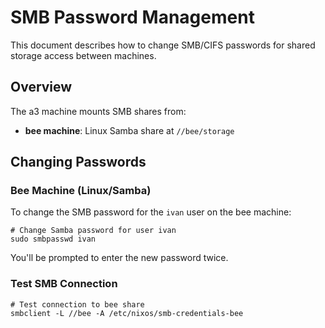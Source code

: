 # SMB Password Management

This document describes how to change SMB/CIFS passwords for shared storage access between machines.

## Overview

The a3 machine mounts SMB shares from:
- **bee machine**: Linux Samba share at `//bee/storage`

## Changing Passwords

### Bee Machine (Linux/Samba)

To change the SMB password for the `ivan` user on the bee machine:

```console
# Change Samba password for user ivan
sudo smbpasswd ivan
```

You'll be prompted to enter the new password twice.

### Test SMB Connection

```console
# Test connection to bee share
smbclient -L //bee -A /etc/nixos/smb-credentials-bee
```
